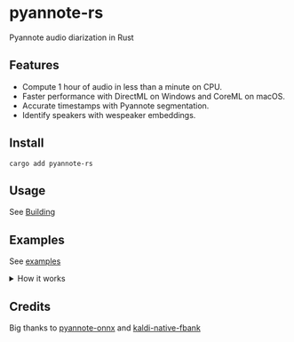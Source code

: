 # pyannote-rs

Pyannote audio diarization in Rust

## Features

- Compute 1 hour of audio in less than a minute on CPU.
- Faster performance with DirectML on Windows and CoreML on macOS.
- Accurate timestamps with Pyannote segmentation.
- Identify speakers with wespeaker embeddings.

## Install

```console
cargo add pyannote-rs
```

## Usage

See [Building](BUILDING.md)

## Examples

See [examples](examples)

<details>
<summary>How it works</summary>

pyannote-rs uses 2 models for speaker diarization:

1. **Segmentation**: [segmentation-3.0](https://huggingface.co/pyannote/segmentation-3.0) identifies when speech occurs.
2. **Speaker Identification**: [wespeaker-voxceleb-resnet34-LM](https://huggingface.co/pyannote/wespeaker-voxceleb-resnet34-LM) identifies who is speaking.

Inference is powered by [onnxruntime](https://onnxruntime.ai/).

- The segmentation model processes up to 10s of audio, using a sliding window approach (iterating in chunks).
- The embedding model processes filter banks (audio features) extracted with [knf-rs](https://github.com/thewh1teagle/knf-rs).

Speaker comparison (e.g., determining if Alice spoke again) is done using cosine similarity.
</details>

## Credits

Big thanks to [pyannote-onnx](https://github.com/pengzhendong/pyannote-onnx) and [kaldi-native-fbank](https://github.com/csukuangfj/kaldi-native-fbank)
